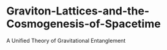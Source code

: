 # Graviton-Lattices-and-the-Cosmogenesis-of-Spacetime
A Unified Theory of Gravitational Entanglement
